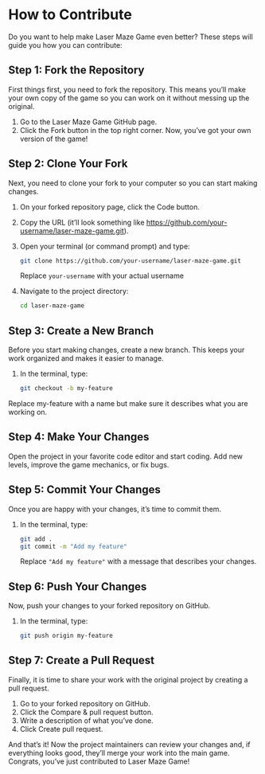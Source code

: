 # How to Contribute

Do you want to help make Laser Maze Game even better? These steps will guide you how you can contribute:

## Step 1: Fork the Repository
First things first, you need to fork the repository. This means you’ll make your own copy of the game so you can work on it without messing up the original.

1. Go to the Laser Maze Game GitHub page.
1. Click the Fork button in the top right corner. Now, you’ve got your own version of the game!

## Step 2: Clone Your Fork
Next, you need to clone your fork to your computer so you can start making changes.

1. On your forked repository page, click the Code button.
1. Copy the URL (it’ll look something like https://github.com/your-username/laser-maze-game.git).
1. Open your terminal (or command prompt) and type:

    ```bash
    git clone https://github.com/your-username/laser-maze-game.git
    ```
    Replace `your-username` with your actual username
1. Navigate to the project directory:
    ```bash
    cd laser-maze-game
    ```

## Step 3: Create a New Branch
Before you start making changes, create a new branch. This keeps your work organized and makes it easier to manage.

1. In the terminal, type:

    ```bash
    git checkout -b my-feature
    ```
Replace my-feature with a name but make sure it describes what you are working on.

## Step 4: Make Your Changes
Open the project in your favorite code editor and start coding. Add new levels, improve the game mechanics, or fix bugs.

## Step 5: Commit Your Changes
Once you are happy with your changes, it’s time to commit them.

1. In the terminal, type:

    ```bash
    git add .
    git commit -m "Add my feature"
    ```
   Replace `"Add my feature"` with a message that describes your changes.

## Step 6: Push Your Changes
Now, push your changes to your forked repository on GitHub.

1. In the terminal, type:

    ```bash
    git push origin my-feature
    ```

## Step 7: Create a Pull Request
Finally, it is time to share your work with the original project by creating a pull request.

1. Go to your forked repository on GitHub.
1. Click the Compare & pull request button.
1. Write a description of what you’ve done.
1. Click Create pull request.

And that’s it! Now the project maintainers can review your changes and, if everything looks good, they’ll merge your work into the main game. Congrats, you’ve just contributed to Laser Maze Game!
